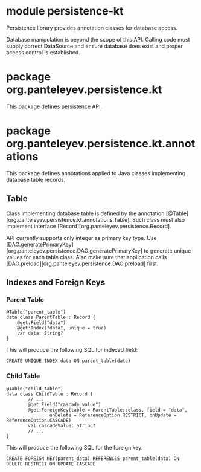 # module persistence-kt

Persistence library provides annotation classes for database access.

Database manipulation is beyond the scope of this API. Calling code must supply correct DataSource and ensure 
database does exist and proper access control is established.

# package org.panteleyev.persistence.kt

This package defines persistence API.

# package org.panteleyev.persistence.kt.annotations

This package defines annotations applied to Java classes implementing database table records.

## Table

Class implementing database table is defined by the annotation [@Table][org.panteleyev.persistence.kt.annotations.Table]. 
Such class must also implement interface [Record][org.panteleyev.persistence.Record].

API currently supports only integer as primary key type. Use [DAO.generatePrimaryKey][org.panteleyev.persistence.DAO.generatePrimaryKey] 
to generate unique values for each table class. Also make sure that application calls [DAO.preload][org.panteleyev.persistence.DAO.preload]
first.


## Indexes and Foreign Keys

### Parent Table

```
@Table("parent_table")
data class ParentTable : Record {
    @get:Field("data")
    @get:Index("data", unique = true)
    var data: String?
}
```

This will produce the following SQL for indexed field:

```CREATE UNIQUE INDEX data ON parent_table(data)```

### Child Table

```
@Table("child_table")
data class ChildTable : Record {
        // ...
        @get:Field("cascade_value")
        @get:ForeignKey(table = ParentTable::class, field = "data",
                onDelete = ReferenceOption.RESTRICT, onUpdate = ReferenceOption.CASCADE)
        val cascadeValue: String?
        // ...
}
```

This will produce the following SQL for the foreign key:

```CREATE FOREIGN KEY(parent_data) REFERENCES parent_table(data) ON DELETE RESTRICT ON UPDATE CASCADE```
